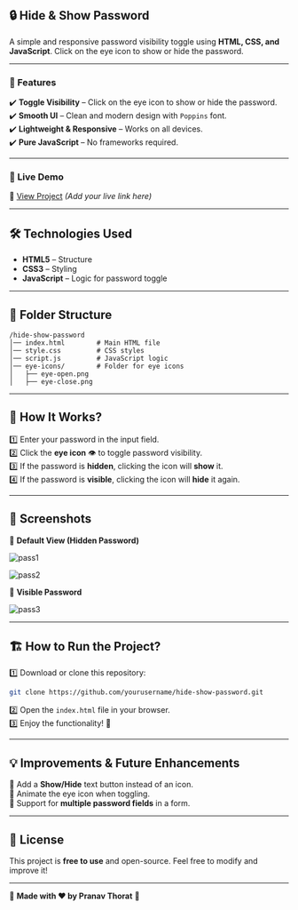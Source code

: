 ## 🔒 Hide & Show Password  

A simple and responsive password visibility toggle using **HTML, CSS, and JavaScript**. Click on the eye icon to show or hide the password.

---

### 📌 Features  
✔️ **Toggle Visibility** – Click on the eye icon to show or hide the password.  
✔️ **Smooth UI** – Clean and modern design with `Poppins` font.  
✔️ **Lightweight & Responsive** – Works on all devices.  
✔️ **Pure JavaScript** – No frameworks required.  

---

### 🚀 Live Demo  
🔗 [View Project](#) *(Add your live link here)*  

---

## 🛠️ Technologies Used  
- **HTML5** – Structure  
- **CSS3** – Styling  
- **JavaScript** – Logic for password toggle  

---

## 📂 Folder Structure  
```
/hide-show-password
│── index.html        # Main HTML file  
│── style.css         # CSS styles  
│── script.js         # JavaScript logic  
│── eye-icons/        # Folder for eye icons  
│   ├── eye-open.png  
│   ├── eye-close.png  
```

---

## 🎯 How It Works?  
1️⃣ Enter your password in the input field.  
2️⃣ Click the **eye icon** 👁️ to toggle password visibility.  
3️⃣ If the password is **hidden**, clicking the icon will **show** it.  
4️⃣ If the password is **visible**, clicking the icon will **hide** it again.  

---

## 📸 Screenshots  
🔹 **Default View (Hidden Password)** 

![pass1](https://github.com/user-attachments/assets/59650abe-aead-420c-bed2-fead531b0d62)

![pass2](https://github.com/user-attachments/assets/ef9f6dc2-cda0-4fa8-a0ae-f18c86819b83)

🔹 **Visible Password**  

![pass3](https://github.com/user-attachments/assets/4724daa4-496c-444b-94c0-06440ce7e628)

---

## 🏗️ How to Run the Project?  
1️⃣ Download or clone this repository:  
```bash
git clone https://github.com/yourusername/hide-show-password.git
```
2️⃣ Open the `index.html` file in your browser.  
3️⃣ Enjoy the functionality! 🎉  

---

## 💡 Improvements & Future Enhancements  
🔹 Add a **Show/Hide** text button instead of an icon.  
🔹 Animate the eye icon when toggling.  
🔹 Support for **multiple password fields** in a form.  

---

## 📜 License  
This project is **free to use** and open-source. Feel free to modify and improve it!  

---

🚀 **Made with ❤️ by Pranav Thorat** 🚀  

